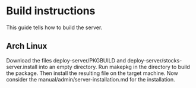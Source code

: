 # Build instructions

This guide tells how to build the server. 

## Arch Linux

Download the files deploy-server/PKGBUILD and 
deploy-server/stocks-server.install into an empty directory. Run makepkg in the
directory to build the package. Then install the resulting file on the target
machine. Now consider the manual/admin/server-installation.md for the 
installation. 
